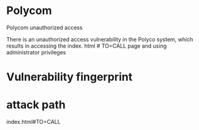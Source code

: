 # Polycom
Polycom unauthorized access

There is an unauthorized access vulnerability in the Polyco system, which results in accessing the index. html # TO=CALL page and using administrator privileges

# Vulnerability fingerprint

# attack path
index.html#TO=CALL







